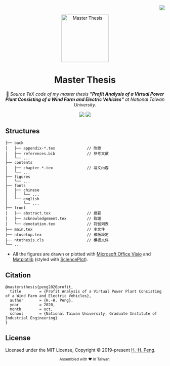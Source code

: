 <!-- badges -->
<div align="right">

  [![](https://img.shields.io/github/license/Hsins/Master-Thesis?style=flat-square)](./LICENSE)

</div>

<!-- logo, title and description -->
<div align="center">
  <img src="https://i.imgur.com/YaaAR93.png" alt="Master Thesis" height="150px">

# Master Thesis

📙 _Source TeX code of my master thesis **"Profit Analysis of a Virtual Power Plant Consisting of a Wind Farm and Electric Vehicles"** at National Taiwan University._

[![](https://img.shields.io/badge/GitHub%20-View%20File-2088ff?logo=github&style=flat-square)](https://github.com/Hsins/Master-Thesis/blob/main/main.pdf)
[![](https://img.shields.io/badge/Overleaf%20-View%20File-46a247?logo=overleaf&style=flat-square)](https://www.overleaf.com/read/yhvzmjwsjqcw)

</div>

## Structures

```
├── back
│   ├── appendix-*.tex              // 附錄
│   ├── references.bib              // 參考文獻
│   └── ...
├── contents
│   ├── chapter-*.tex               // 論文內容
│   └── ...
├── figures
│   └── ...
├── fonts
│   ├── chinese
│   │   └── ...
│   └── english
│       └── ...
├── front
│   ├── abstract.tex                // 摘要
│   ├── acknowledgement.tex         // 致謝
│   └── denotation.tex              // 符號列表
├── main.tex                        // 主文件
├── ntusetup.tex                    // 模板設定
├── ntuthesis.cls                   // 模板文件
└── ...
```

- All the figures are drawn or plotted with [Microsoft Office Visio](https://www.microsoft.com/microsoft-365/visio/flowchart-software) and [Matplotlib](https://matplotlib.org/) (styled with [SciencePlot](https://github.com/garrettj403/SciencePlots)).

## Citation

```
@mastersthesis{peng2020profit,
  title        = {Profit Analysis of a Virtual Power Plant Consisting of a Wind Farm and Electric Vehicles},
  author       = {H.-H. Peng},
  year         = 2020,
  month        = oct,
  school       = {National Taiwan University, Graduate Institute of Industrial Engineering}
}
```

## License

Licensed under the MIT License, Copyright © 2019-present [H.-H. Peng](https://github.com/Hsins).

<div align="center">
  <sub>Assembled with ❤️ in Taiwan.</sub>
</div>
